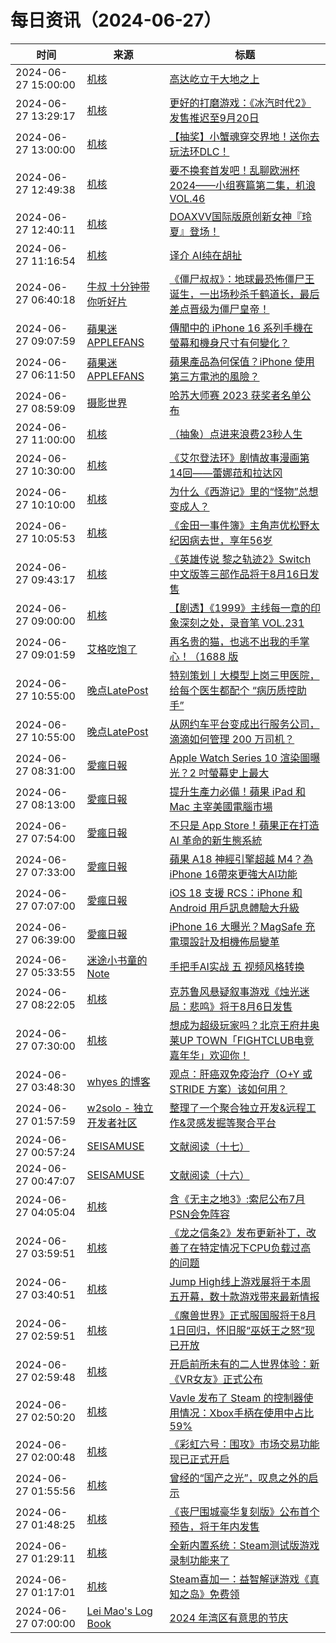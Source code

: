 ﻿# 每日资讯（2024-06-27）

|时间|来源|标题|
|---|---|---|
|2024-06-27 15:00:00|[机核](https://www.gcores.com/rss)|[高达屹立于大地之上](https://www.gcores.com/radios/183868)|
|2024-06-27 13:29:17|[机核](https://www.gcores.com/rss)|[更好的打磨游戏：《冰汽时代2》发售推迟至9月20日](https://www.gcores.com/articles/184173)|
|2024-06-27 13:00:00|[机核](https://www.gcores.com/rss)|[【抽奖】小蟹魂穿交界地！送你去玩法环DLC！](https://www.gcores.com/articles/184165)|
|2024-06-27 12:49:38|[机核](https://www.gcores.com/rss)|[要不换套首发吧！乱聊欧洲杯2024——小组赛篇第二集，机浪 VOL.46](https://www.gcores.com/radios/184171)|
|2024-06-27 12:40:11|[机核](https://www.gcores.com/rss)|[DOAXVV国际版原创新女神『玲夏』登场！](https://www.gcores.com/articles/184167)|
|2024-06-27 11:16:54|[机核](https://www.gcores.com/rss)|[译介 AI纯在胡扯](https://www.gcores.com/articles/184166)|
|2024-06-27 06:40:18|[牛叔 十分钟带你听好片](https://getpodcast.xyz/data/ximalaya/11534451.xml)|[《僵尸叔叔》：地球最恐怖僵尸王诞生，一出场秒杀千鹤道长，最后差点晋级为僵尸皇帝！](https://www.ximalaya.com/sound/737567890)|
|2024-06-27 09:07:59|[蘋果迷 APPLEFANS](https://applefans.today/feed/)|[傳聞中的 iPhone 16 系列手機在螢幕和機身尺寸有何變化？](https://applefans.today/2024-06-iphone-16-size-changes-rumors/)|
|2024-06-27 06:11:50|[蘋果迷 APPLEFANS](https://applefans.today/feed/)|[蘋果產品為何保值？iPhone 使用第三方電池的風險？](https://applefans.today/2024-06-iphone-third-party-display-battery-support/)|
|2024-06-27 08:59:09|[摄影世界](https://feedx.net/rss/photoworld.xml)|[哈苏大师赛 2023 获奖者名单公布](https://www.photoworld.com.cn/post/177095)|
|2024-06-27 11:00:00|[机核](https://www.gcores.com/rss)|[（抽象）点进来浪费23秒人生](https://www.gcores.com/videos/184161)|
|2024-06-27 10:30:00|[机核](https://www.gcores.com/rss)|[《艾尔登法环》剧情故事漫画第14回——蕾娜菈和拉达冈](https://www.gcores.com/articles/184153)|
|2024-06-27 10:10:00|[机核](https://www.gcores.com/rss)|[为什么《西游记》里的“怪物”总想变成人？](https://www.gcores.com/videos/184162)|
|2024-06-27 10:05:53|[机核](https://www.gcores.com/rss)|[《金田一事件簿》主角声优松野太纪因病去世，享年56岁](https://www.gcores.com/articles/184164)|
|2024-06-27 09:43:17|[机核](https://www.gcores.com/rss)|[《英雄传说 黎之轨迹2》Switch中文版等三部作品将于8月16日发售](https://www.gcores.com/articles/184163)|
|2024-06-27 09:00:00|[机核](https://www.gcores.com/rss)|[【剧透】《1999》主线每一章的印象深刻之处，录音笔 VOL.231](https://www.gcores.com/radios/184155)|
|2024-06-27 09:01:59|[艾格吃饱了](https://feedpress.me/wx-aigechibaole)|[再名贵的猫，也逃不出我的手掌心！（1688 版](http://mp.weixin.qq.com/s?__biz=MjM5NTYxODQyMA%3D%3D&mid=2653455321&idx=1&sn=6f788b2086b7273a5106269e4da5ae60)|
|2024-06-27 10:55:00|[晚点LatePost](https://feedpress.me/wx-postlate)|[特别策划丨大模型上岗三甲医院，给每个医生都配个 “病历质控助手”](http://mp.weixin.qq.com/s?__biz=MzU3Mjk1OTQ0Ng%3D%3D&mid=2247517603&idx=2&sn=af16422edc4c3f8fa0670e5bd476c392)|
|2024-06-27 10:55:00|[晚点LatePost](https://feedpress.me/wx-postlate)|[从网约车平台变成出行服务公司，滴滴如何管理 200 万司机？](http://mp.weixin.qq.com/s?__biz=MzU3Mjk1OTQ0Ng%3D%3D&mid=2247517603&idx=1&sn=5d93bf492c85070716f5e42c31276d3d)|
|2024-06-27 08:31:00|[愛瘋日報](http://www.iphonetaiwan.org/feeds/posts/default)|[Apple Watch Series 10 渲染圖曝光？2 吋螢幕史上最大](https://www.iphonetaiwan.org/2024/06/apple-watch-series-10-revealed.html)|
|2024-06-27 08:13:00|[愛瘋日報](http://www.iphonetaiwan.org/feeds/posts/default)|[提升生產力必備！蘋果 iPad 和 Mac 主宰美國電腦市場](https://www.iphonetaiwan.org/2024/06/apple-ipad-mac-market-analysis-2024.html)|
|2024-06-27 07:54:00|[愛瘋日報](http://www.iphonetaiwan.org/feeds/posts/default)|[不只是 App Store！蘋果正在打造 AI 革命的新生態系統](https://www.iphonetaiwan.org/2024/06/apple-ai-store-strategy.html)|
|2024-06-27 07:33:00|[愛瘋日報](http://www.iphonetaiwan.org/feeds/posts/default)|[蘋果 A18 神經引擎超越 M4？為iPhone 16帶來更強大AI功能](https://www.iphonetaiwan.org/2024/06/apple-iphone-16-a18-neural-engine.html)|
|2024-06-27 07:07:00|[愛瘋日報](http://www.iphonetaiwan.org/feeds/posts/default)|[iOS 18 支援 RCS：iPhone 和 Android 用戶訊息體驗大升級](https://www.iphonetaiwan.org/2024/06/ios-18-rcs-feature-guide.html)|
|2024-06-27 06:39:00|[愛瘋日報](http://www.iphonetaiwan.org/feeds/posts/default)|[iPhone 16 大曝光？MagSafe 充電環設計及相機佈局變革](https://www.iphonetaiwan.org/2024/06/iphone-16-magsafe-camera-layout.html)|
|2024-06-27 05:33:55|[迷途小书童的Note](https://xugaoxiang.com/feed)|[手把手AI实战 五 视频风格转换](https://xugaoxiang.com/2024/06/27/ai-project-5/)|
|2024-06-27 08:22:05|[机核](https://www.gcores.com/rss)|[克苏鲁风悬疑叙事游戏《烛光迷局：悲鸣》将于8月6日发售](https://www.gcores.com/articles/184158)|
|2024-06-27 07:30:00|[机核](https://www.gcores.com/rss)|[想成为超级玩家吗？北京王府井奥莱UP TOWN「FIGHTCLUB电竞嘉年华」欢迎你！](https://www.gcores.com/articles/184150)|
|2024-06-27 03:48:30|[whyes 的博客](https://whyes.org/feed.xml)|[观点：肝癌双免疫治疗（O+Y 或 STRIDE 方案）该如何用？](http://whyes.org/2024/viewpoint-pd-1-ctla-4-hcc)|
|2024-06-27 01:57:59|[w2solo - 独立开发者社区](https://w2solo.com/topics/feed)|[整理了一个聚合独立开发&远程工作&灵感发掘等聚合平台](https://w2solo.com/topics/4726)|
|2024-06-27 00:57:24|[SEISAMUSE](https://www.seis-jun.xyz/atom.xml)|[文献阅读（十七）](http://www.seis-jun.xyz/paper-reading-17)|
|2024-06-27 00:47:07|[SEISAMUSE](https://www.seis-jun.xyz/atom.xml)|[文献阅读（十六）](http://www.seis-jun.xyz/paper-reading-16)|
|2024-06-27 04:05:04|[机核](https://www.gcores.com/rss)|[含《无主之地3》:索尼公布7月PSN会免阵容](https://www.gcores.com/articles/184144)|
|2024-06-27 03:59:51|[机核](https://www.gcores.com/rss)|[《龙之信条2》发布更新补丁，改善了在特定情况下CPU负载过高的问题](https://www.gcores.com/articles/184142)|
|2024-06-27 03:40:51|[机核](https://www.gcores.com/rss)|[Jump High线上游戏展将于本周五开幕，数十款游戏带来最新情报](https://www.gcores.com/articles/184143)|
|2024-06-27 02:59:51|[机核](https://www.gcores.com/rss)|[《魔兽世界》正式服国服将于8月1日回归，怀旧服“巫妖王之怒”现已开放](https://www.gcores.com/articles/184140)|
|2024-06-27 02:59:48|[机核](https://www.gcores.com/rss)|[开启前所未有的二人世界体验：新《VR女友》正式公布](https://www.gcores.com/articles/184139)|
|2024-06-27 02:50:20|[机核](https://www.gcores.com/rss)|[Vavle 发布了 Steam 的控制器使用情况：Xbox手柄在使用中占比59%](https://www.gcores.com/articles/184138)|
|2024-06-27 02:00:48|[机核](https://www.gcores.com/rss)|[《彩虹六号：围攻》市场交易功能现已正式开启](https://www.gcores.com/articles/184133)|
|2024-06-27 01:55:56|[机核](https://www.gcores.com/rss)|[曾经的“国产之光”，叹息之外的启示](https://www.gcores.com/articles/184125)|
|2024-06-27 01:48:25|[机核](https://www.gcores.com/rss)|[《丧尸围城豪华复刻版》公布首个预告，将于年内发售](https://www.gcores.com/articles/184132)|
|2024-06-27 01:29:11|[机核](https://www.gcores.com/rss)|[全新内置系统：Steam测试版游戏录制功能来了](https://www.gcores.com/articles/184130)|
|2024-06-27 01:17:01|[机核](https://www.gcores.com/rss)|[Steam喜加一：益智解谜游戏《真知之岛》免费领](https://www.gcores.com/articles/184128)|
|2024-06-27 07:00:00|[Lei Mao's Log Book](https://leimao.github.io/atom.xml)|[2024 年湾区有意思的节庆](https://leimao.github.io/essay/2024%E5%B9%B4%E6%B9%BE%E5%8C%BA%E6%9C%89%E6%84%8F%E6%80%9D%E7%9A%84%E8%8A%82%E5%BA%86/)|
